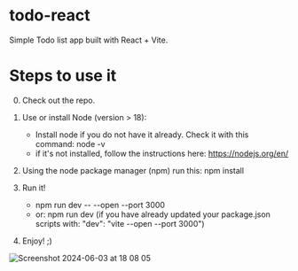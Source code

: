 # todo-react

Simple Todo list app built with React + Vite.

# Steps to use it 

0. Check out the repo.

1. Use or install Node (version > 18):
   - Install node if you do not have it already. Check it with this command: node -v
   - if it's not installed, follow the instructions here: https://nodejs.org/en/

2. Using the node package manager (npm) run this: npm install

3. Run it!
   - npm run dev -- --open --port 3000
   - or: npm run dev (if you have already updated your package.json scripts with: "dev": "vite --open --port 3000")

4. Enjoy! ;) 


![Screenshot 2024-06-03 at 18 08 05](https://github.com/bluecaterpillar/todo-react/assets/22029842/07af6c5c-4f70-474a-930a-a3f9aebaf683)
